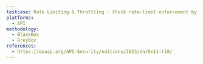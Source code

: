 ```yaml
---
testcase: Rate Limiting & Throttling - Check rate-limit enforcement by flooding endpoints and verify proper HTTP 429 responses to prevent brute-force and DoS attacks
platforms: 
  - API
methodology: 
  - BlackBox
  - GreyBox
references:
  - https://owasp.org/API-Security/editions/2023/en/0x11-t10/
---
```

